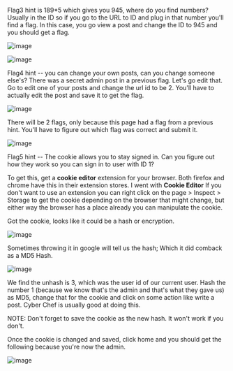 Flag3 hint is 189*5 which gives you 945, where do you find numbers? Usually in the ID so if you go to the URL to ID and plug in that number
you'll find a flag. In this case, you go view a post and change the ID to 945 and you should get a flag.


![image](https://user-images.githubusercontent.com/113462727/194706331-5cc41fa8-8840-4c90-892d-9d679ce6c584.png)


![image](https://user-images.githubusercontent.com/113462727/194706363-f8ccb1b9-8716-4cd9-840d-647c94670229.png)


Flag4 hint -- you can change your own posts, can you change someone else's? There was a secret admin post in a previous flag. Let's go edit that. Go to edit one of your posts and change the url id to be 2. You'll have to actually edit the post and save it to get the flag.

![image](https://user-images.githubusercontent.com/113462727/194706498-e20b98c3-1ed4-4245-b2b0-a73db7638ca8.png)

There will be 2 flags, only because this page had a flag from a previous hint. You'll have to figure out which flag was correct and submit it.

![image](https://user-images.githubusercontent.com/113462727/194706560-dd27f474-571e-4199-91a5-d65c03e4a7bd.png)

Flag5 hint -- The cookie allows you to stay signed in. Can you figure out how they work so you can sign in to user with ID 1?

To get this, get a **cookie editor** extension for your browser. Both firefox and chrome have this in their extension stores. I went with **Cookie Editor** If you don't want to use an extension you can right click on the page > Inspect > Storage to get the cookie depending on the browser that might change, but either way the browser has a place already you can manipulate the cookie.

Got the cookie, looks like it could be a hash or encryption. 

![image](https://user-images.githubusercontent.com/113462727/194706937-41ead375-784e-45e9-bf36-8df263b4b1f0.png)


Sometimes throwing it in google will tell us the hash; Which it did comback as a MD5 Hash.

![image](https://user-images.githubusercontent.com/113462727/194707022-8a3a19ea-1b41-4fa9-9e7e-5622e7993d92.png)

We find the unhash is 3, which was the user id of our current user. Hash the number 1 (because we know that's the admin and that's what they gave us) as MD5, change that for the cookie and click on some action like write a post. Cyber Chef is usually good at doing this. 

NOTE: Don't forget to save the cookie as the new hash. It won't work if you don't.

Once the cookie is changed and saved, click home and you should get the following because you're now the admin.

![image](https://user-images.githubusercontent.com/113462727/194707549-d949570f-b9d9-4fe9-97a1-bc5cf1a6c9e5.png)




